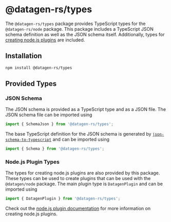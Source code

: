 # @datagen-rs/types

The `@datagen-rs/types` package provides TypeScript types for the `@datagen-rs/node` package.
This package includes a TypeScript JSON schema definition as well as the JSON schema
itself. Additionally, types for
[creating node.js plugins](https://markusjx.github.io/datagen/docs/plugins/node/create/)
are included.

## Installation

```bash
npm install @datagen-rs/types
```

## Provided Types

### JSON Schema

The JSON schema is provided as a TypeScript type and as a JSON file. The JSON schema file
can be imported using

```ts
import { SchemaJson } from '@datagen-rs/types';
```

The base TypeScript definition for the JSON schema is generated by
[`json-schema-to-typescript`](https://www.npmjs.com/package/json-schema-to-typescript)
and can be imported using

```ts
import { Schema } from '@datagen-rs/types';
```

### Node.js Plugin Types

The types for creating node.js plugins are also provided by this package. These types
can be used to create plugins that can be used with the `@datagen/node` package.
The main plugin type is `DatagenPlugin` and can be imported using

```ts
import { DatagenPlugin } from '@datagen-rs/types';
```

Check out the
[node.js plugin documentation](https://markusjx.github.io/datagen/docs/plugins/node/create/)
for more information on creating node.js plugins.
